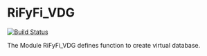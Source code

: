 # RiFyFi_VDG

[![Build Status](https://github.com/achillet/RiFyFi_VDG.jl/actions/workflows/CI.yml/badge.svg?branch=main)](https://github.com/achillet/RiFyFi_VDG.jl/actions/workflows/CI.yml?query=branch%3Amain)


The Module RiFyFi_VDG defines function to create virtual database. 